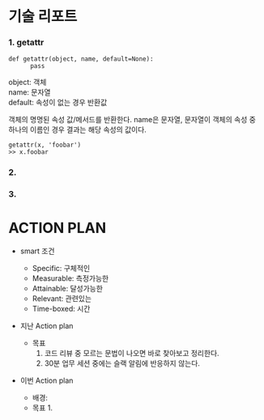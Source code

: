 # 기술 리포트
### 1. getattr
```
def getattr(object, name, default=None):
      pass
```
object: 객체  
name: 문자열  
default: 속성이 없는 경우 반환값

객체의 명명된 속성 값/메서드를 반환한다. name은 문자열, 문자열이 객체의 속성 중 하나의 이름인 경우 결과는 해당 속성의 값이다.
```
getattr(x, 'foobar')
>> x.foobar
```
### 2. 
### 3. 

# ACTION PLAN
  - smart 조건
    - Specific: 구체적인
    - Measurable: 측정가능한
    - Attainable: 달성가능한
    - Relevant: 관련있는
    - Time-boxed: 시간 
  - 지난 Action plan
    - 목표
      1. 코드 리뷰 중 모르는 문법이 나오면 바로 찾아보고 정리한다.
      2. 30분 업무 세션 중에는 슬랙 알림에 반응하지 않는다.

  - 이번 Action plan
    - 배경: 
    - 목표
      1. 
